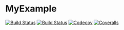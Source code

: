 # MyExample

[![Build Status](https://travis-ci.com/mroavi/MyExample.jl.svg?branch=master)](https://travis-ci.com/mroavi/MyExample.jl)
[![Build Status](https://ci.appveyor.com/api/projects/status/github/mroavi/MyExample.jl?svg=true)](https://ci.appveyor.com/project/mroavi/MyExample-jl)
[![Codecov](https://codecov.io/gh/mroavi/MyExample.jl/branch/master/graph/badge.svg)](https://codecov.io/gh/mroavi/MyExample.jl)
[![Coveralls](https://coveralls.io/repos/github/mroavi/MyExample.jl/badge.svg?branch=master)](https://coveralls.io/github/mroavi/MyExample.jl?branch=master)
